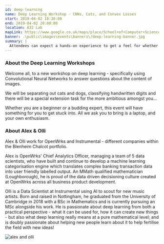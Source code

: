 ```yaml
---
id: deep-learning
name: Deep Learning Workshop - CNNs, Cats, and Convex Losses
start: 2019-04-02 18:30:00
end: 2019-04-02 20:00:00
location: A32 Lab
mapLink: https://www.google.co.uk/maps/place/School+of+Computer+Science/@52.9533603,-1.1892748,17.15z/data=!4m5!3m4!1s0x4879c209bfffffff:0xaf426646771a25ac!8m2!3d52.953357!4d-1.18736
banner: .\public\images\events\banners\/deep-learning-banner.jpg
summary: |
  Attendees can expect a hands-on experience to get a feel for whether this is something they'd like to do more of in their subsequent career and to go away feeling excited about the possibilities AI opens up. 
---
```


### About the Deep Learning Workshops

Welcome all, to a new workshop on deep learning - specifically using Convolutional Neural Networks to answer questions about the content of images. 

We will be separating out cats and dogs, classifying handwritten digits and there will be a special extension task for the more ambitious amongst you…

Whether you are a beginner or a budding expert, this event will have something for you to get stuck into. All we ask you to bring is a laptop, and your own enthusiasm.

### About Alex & Olli

Alex & Olli work for OpenWrks and Instrumental - different companies within the Blenheim Chalcot portfolio. 

Alex is OpenWrks' Chief Analytics Officer, managing a team of 5 data scientists, who have built and continue to develop a machine learning categorisation engine which translates complex banking transaction data into user friendly labelled output. An MMath qualified mathematician (Loughborough), he is proud of the data driven decisioning culture created at OpenWrks across all business product development.

Olli is a Data Scientist at Instrumental using AI to scout for new music artists. Born and raised in Nottingham, he graduated from the University of Cambridge in 2018 with a BSc in Mathematics and is currently pursuing an MSc alongside his work. He is passionate about deep learning from both a practical perspective - what it can be used for, how it can create new things - but also what deep learning really means at a pure mathematical level; and is doubly passionate about helping new people learn about it to help fertilise the field with new ideas!

![alex and olli](/event_imgs/Alex___Olli.jpg)